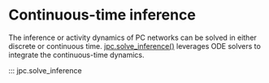 # Continuous-time inference

The inference or activity dynamics of PC networks can be solved in either 
discrete or continuous time. [jpc.solve_inference()](http://127.0.0.1:8000/api/Continuous-time%20Inference/#jpc.solve_inference) 
leverages ODE solvers to integrate the continuous-time dynamics.

::: jpc.solve_inference
